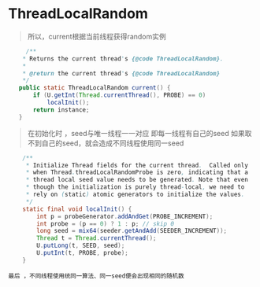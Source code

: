 # ThreadLocalRandom


> 所以，current根据当前线程获得random实例
 ``` java
      /**
     * Returns the current thread's {@code ThreadLocalRandom}.
     *
     * @return the current thread's {@code ThreadLocalRandom}
     */
    public static ThreadLocalRandom current() {        
        if (U.getInt(Thread.currentThread(), PROBE) == 0)
            localInit();
        return instance;
    }
  ```

> 在初始化时 ，seed与唯一线程一一对应
> 即每一线程有自己的seed
> 如果取不到自己的seed，就会造成不同线程使用同一seed

```java
    /**
     * Initialize Thread fields for the current thread.  Called only
     * when Thread.threadLocalRandomProbe is zero, indicating that a
     * thread local seed value needs to be generated. Note that even
     * though the initialization is purely thread-local, we need to
     * rely on (static) atomic generators to initialize the values.
     */
    static final void localInit() {            
        int p = probeGenerator.addAndGet(PROBE_INCREMENT);
        int probe = (p == 0) ? 1 : p; // skip 0
        long seed = mix64(seeder.getAndAdd(SEEDER_INCREMENT));
        Thread t = Thread.currentThread();
        U.putLong(t, SEED, seed);
        U.putInt(t, PROBE, probe);
    }
```

`最后 ，不同线程使用统同一算法、同一seed便会出现相同的随机数 `